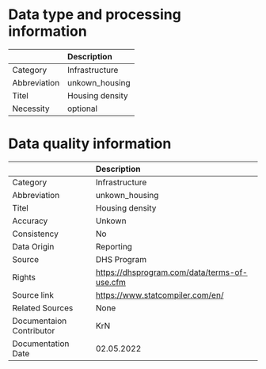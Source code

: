 # Data type and processing information 
|              | Description     |
|:-------------|:----------------|
| Category     | Infrastructure  |
| Abbreviation | unkown_housing  |
| Titel        | Housing density |
| Necessity    | optional        |
# Data quality information 
|                          | Description                                  |
|:-------------------------|:---------------------------------------------|
| Category                 | Infrastructure                               |
| Abbreviation             | unkown_housing                               |
| Titel                    | Housing density                              |
| Accuracy                 | Unkown                                       |
| Consistency              | No                                           |
| Data Origin              | Reporting                                    |
| Source                   | DHS Program                                  |
| Rights                   | https://dhsprogram.com/data/terms-of-use.cfm |
| Source link              | https://www.statcompiler.com/en/             |
| Related Sources          | None                                         |
| Documentaion Contributor | KrN                                          |
| Documentation Date       | 02.05.2022                                   |
